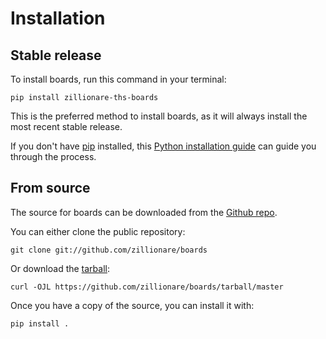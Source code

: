 # Installation

## Stable release

To install boards, run this command in your
terminal:

``` console
pip install zillionare-ths-boards
```

This is the preferred method to install boards, as it will always install the most recent stable release.

If you don't have [pip][] installed, this [Python installation guide][]
can guide you through the process.

## From source

The source for boards can be downloaded from
the [Github repo][].

You can either clone the public repository:

``` console
git clone git://github.com/zillionare/boards
```

Or download the [tarball][]:

``` console
curl -OJL https://github.com/zillionare/boards/tarball/master
```

Once you have a copy of the source, you can install it with:

``` console
pip install .
```

  [pip]: https://pip.pypa.io
  [Python installation guide]: http://docs.python-guide.org/en/latest/starting/installation/
  [Github repo]: https://github.com/%7B%7B%20cookiecutter.github_username%20%7D%7D/%7B%7B%20cookiecutter.project_slug%20%7D%7D
  [tarball]: https://github.com/%7B%7B%20cookiecutter.github_username%20%7D%7D/%7B%7B%20cookiecutter.project_slug%20%7D%7D/tarball/master
